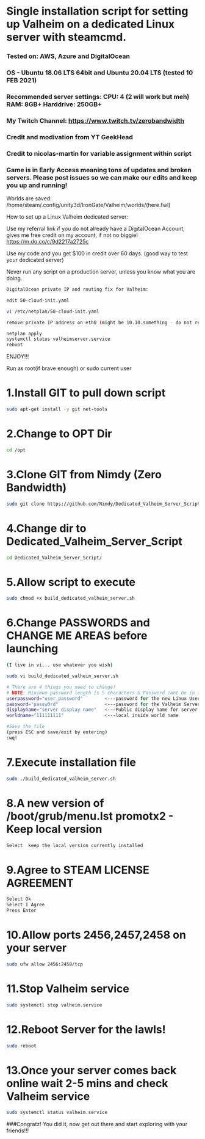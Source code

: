 # Single installation script for setting up Valheim on a dedicated Linux server with steamcmd.
### Tested on: AWS, Azure and DigitalOcean
### OS - Ubuntu 18.06 LTS 64bit and Ubuntu 20.04 LTS (tested 10 FEB 2021)
### Recommended server settings:  CPU: 4 (2 will work but meh)  RAM: 8GB+  Harddrive: 250GB+
### My Twitch Channel: https://www.twitch.tv/zerobandwidth
### Credit and modivation from YT GeekHead
### Credit to nicolas-martin for variable assignment within script

### Game is in Early Access meaning tons of updates and broken servers. Please post issues so we can make our edits and keep you up and running!

Worlds are saved: /home/steam/.config/unity3d/IronGate/Valheim/worlds/(here.fwl)

How to set up a Linux Valheim dedicated server:

Use my referral link if you do not already have a DigitalOcean Account, gives me free credit on my account, if not no biggie!
https://m.do.co/c/9d2217a2725c

Use my code and you get $100 in credit over 60 days. (good way to test your dedicated server)

Never run any script on a production server, unless you know what you are doing.


```sh
DigitalOcean private IP and routing fix for Valheim:

edit 50-cloud-init.yaml

vi /etc/netplan/50-cloud-init.yaml

remove private IP address on eth0 (might be 10.10.something - do not remove your public IP the same one you use to SSH into the server or access it)

netplan apply
systemctl status valheimserver.service
reboot
```

ENJOY!!!


Run as root(if brave enough) or sudo current user 


1.Install GIT to pull down script
=
```sh
sudo apt-get install -y git net-tools
```
2.Change to OPT Dir
=
```sh
cd /opt
```
3.Clone GIT from Nimdy (Zero Bandwidth)
=
```sh
sudo git clone https://github.com/Nimdy/Dedicated_Valheim_Server_Script.git
```
4.Change dir to Dedicated_Valheim_Server_Script
=
```sh
cd Dedicated_Valheim_Server_Script/
```
5.Allow script to execute
=
```sh
sudo chmod +x build_dedicated_valheim_server.sh
```

6.Change PASSWORDS and CHANGE ME AREAS before launching
=
```sh
(I live in vi... use whatever you wish)

sudo vi build_dedicated_valheim_server.sh

# There are 4 things you need to change!
# NOTE: Minimum password length is 5 characters & Password cant be in the server name.
userpassword="user_password"        <---password for the new Linux User it creates
password="passw0rd"                 <---password for the Valheim Server Access
displayname="server display name"   <---Public display name for server
worldname="111111111"               <---local inside world name

#Save the file
(press ESC and save/exit by entering)
:wq!
```

7.Execute installation file
=
```sh
sudo ./build_dedicated_valheim_server.sh
```
8.A new version of /boot/grub/menu.lst promotx2 - Keep local version
=
```sh
Select  keep the local version currently installed
```
9.Agree to STEAM LICENSE AGREEMENT
=
```sh
Select Ok
Select I Agree
Press Enter
```
10.Allow ports 2456,2457,2458 on your server
=
```sh
sudo ufw allow 2456:2458/tcp
```
11.Stop Valheim service
=
```sh
sudo systemctl stop valheim.service
```
12.Reboot Server for the lawls!
=
```sh
sudo reboot
```

13.Once your server comes back online wait 2-5 mins and check Valheim service
=
```sh
sudo systemctl status valheim.service
```

###Congratz! You did it, now get out there and start exploring with your friends!!!
